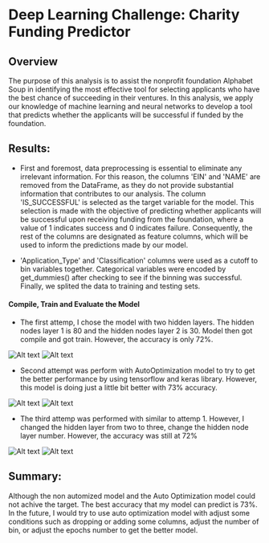 # Deep Learning Challenge: Charity Funding Predictor

## Overview 

The purpose of this analysis is to assist the nonprofit foundation Alphabet Soup in identifying the most effective tool for selecting applicants who have the best chance of succeeding in their ventures. In this analysis, we apply our knowledge of machine learning and neural networks to develop a tool that predicts whether the applicants will be successful if funded by the foundation.


## Results:

* First and foremost, data preprocessing is essential to eliminate any irrelevant information. For this reason, the columns 'EIN' and 'NAME' are removed from the DataFrame, as they do not provide substantial information that contributes to our analysis. The column 'IS_SUCCESSFUL' is selected as the target variable for the model. This selection is made with the objective of predicting whether applicants will be successful upon receiving funding from the foundation, where a value of 1 indicates success and 0 indicates failure. Consequently, the rest of the columns are designated as feature columns, which will be used to inform the predictions made by our model.

* 'Application_Type' and 'Classification' columns were used as a cutoff to bin variables together. Categorical variables were encoded by get_dummies() after checking to see if the binning was successful. Finally, we splited the data to training and testing sets.

#### Compile, Train and Evaluate the Model

* The first attemp, I chose the model with two hidden layers. The hidden nodes layer 1 is 80 and the hidden nodes layer 2 is 30. Model then got compile and got train. However, the accuracy is only 72%.

![Alt text](</Users/loanho/Documents/deep-learning-challenge/Images/1.1.png>)
![Alt text](</Users/loanho/Documents/deep-learning-challenge/Images/1.2.png>)

* Second attempt was perform with AutoOptimization model to try to get the better performance by using tensorflow and keras library. However, this model is doing just a little bit better with 73% accuracy.

![Alt text](</Users/loanho/Documents/deep-learning-challenge/Images/2.1.png>)
![Alt text](</Users/loanho/Documents/deep-learning-challenge/Images/2.2.png>)

* The third attemp was performed with similar to attemp 1. However, I changed the hidden layer from two to three, change the hidden node layer number. However, the accuracy was still at 72%

![Alt text](</Users/loanho/Documents/deep-learning-challenge/Images/3.1.png>)
![Alt text](</Users/loanho/Documents/deep-learning-challenge/Images/3.2.png>)

## Summary:

Although the non automized model and the Auto Optimization model could not achive the target. The best accuracy that my model can predict is 73%. In the future, I would try to use auto optimization model with adjust some conditions such as dropping or adding some columns, adjust the number of bin, or adjust the epochs number to get the better model.


